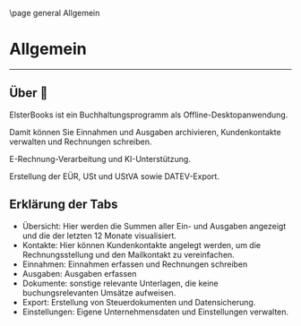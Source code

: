 \page general Allgemein

# Allgemein

---

## Über 🥇

ElsterBooks ist ein Buchhaltungsprogramm als Offline-Desktopanwendung.

Damit können Sie Einnahmen und Ausgaben archivieren, Kundenkontakte verwalten und Rechnungen schreiben.

E-Rechnung-Verarbeitung und KI-Unterstützung.

Erstellung der EÜR, USt und UStVA sowie DATEV-Export.

## Erklärung der Tabs

- Übersicht: Hier werden die Summen aller Ein- und Ausgaben angezeigt und die der letzten 12 Monate visualisiert.
- Kontakte: Hier können Kundenkontakte angelegt werden, um die Rechnungsstellung und den Mailkontakt zu vereinfachen.
- Einnahmen: Einnahmen erfassen und Rechnungen schreiben
- Ausgaben: Ausgaben erfassen
- Dokumente: sonstige relevante Unterlagen, die keine buchungsrelevanten Umsätze aufweisen.
- Export: Erstellung von Steuerdokumenten und Datensicherung.
- Einstellungen: Eigene Unternehmensdaten und Einstellungen verwalten.
